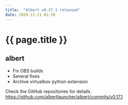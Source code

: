 ```yaml
---
title:  "Albert v0.17.1 released"
date: 2020-12-21 01:39
---
```


# {{ page.title }}

## albert

* Fix OBS builds
* Several fixes
* Archive virtualbox python extension

Check the GitHub repositories for details.
https://github.com/albertlauncher/albert/commits/v0.17.1
